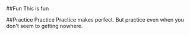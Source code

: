 ##Fun
This is fun

##Practice Practice
Practice makes perfect. But practice even when you don't seem to getting nowhere.